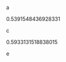 a
<!--START:foo-->
0.5391548436928331
<!--END:foo-->
c
<!--START:bar-->
0.5933131518838015
<!--END:bar-->
e
